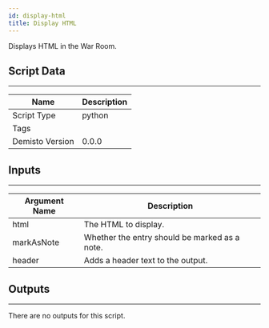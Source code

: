```yaml
---
id: display-html
title: Display HTML
---
```


Displays HTML in the War Room.

## Script Data
---

| **Name** | **Description** |
| --- | --- |
| Script Type | python |
| Tags |  |
| Demisto Version | 0.0.0 |

## Inputs
---

| **Argument Name** | **Description** |
| --- | --- |
| html | The HTML to display. |
| markAsNote | Whether the entry should be marked as a note. |
| header | Adds a header text to the output. |

## Outputs
---
There are no outputs for this script.
